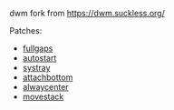 dwm fork from https://dwm.suckless.org/

Patches:

- [fullgaps](https://dwm.suckless.org/patches/fullgaps/dwm-fullgaps-20200508-7b77734.diff)
- [autostart](https://dwm.suckless.org/patches/autostart/dwm-autostart-20210120-cb3f58a.diff)
- [systray](https://dwm.suckless.org/patches/systray/dwm-systray-20210418-67d76bd.diff)
- [attachbottom](https://dwm.suckless.org/patches/attachbottom/dwm-attachbottom-20201227-61bb8b2.diff)
- [alwaycenter](https://dwm.suckless.org/patches/alwayscenter/dwm-alwayscenter-20200625-f04cac6.diff)
- [movestack](https://dwm.suckless.org/patches/movestack/dwm-movestack-20211115-a786211.diff)
